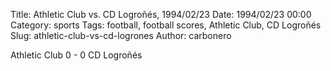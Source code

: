 Title: Athletic Club vs. CD Logroñés, 1994/02/23
Date: 1994/02/23 00:00
Category: sports
Tags: football, football scores, Athletic Club, CD Logroñés
Slug: athletic-club-vs-cd-logrones
Author: carbonero


Athletic Club 0 - 0 CD Logroñés
